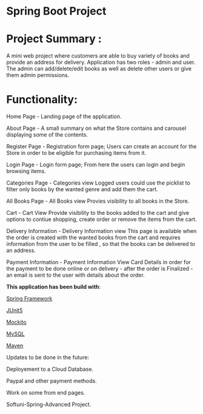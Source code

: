 # Spring Boot Project
# Project Summary : 

A mini web project where customers are able to buy variety of books and provide an address for delivery. Application has two roles - admin and user.
The admin can add/delete/edit books as well as delete other users or give them admin permissions.

# Functionality:

Home Page - Landing page of the application.

About Page - A small summary on what the Store contains and carousel displaying some of the contents.

Register Page - Registration form page;
Users can create an account for the Store in order to be eligible for purchasing items from it.

Login Page - Login form page;
From here the users can login and begin browsing items.

Categories Page - Categories view
Logged users could use the picklist to filter only books by the wanted genre and add them the cart.

All Books Page - All Books view 
Provies visibility to all books in the Store.

Cart - Cart View
Provide visibility to the books added to the cart and give options to contiue shopping, create order or remove the items from the cart.

Delivery Information - Delivery Information view 
This page is available when the order is created with the wanted books from the cart and requires information from the user to be filled , so that the books can be delivered to an address.

Payment Information - Payment Information View
Card Details in order for the payment to be done online or on delivery - after the order is Finalized - an email is sent to the user with details about the order.

**This application has been build with**: 

[Spring Framework](https://spring.io/)

[JUnit5](https://junit.org/junit5//)

[Mockito](https://site.mockito.org/)

[MySQL](https://www.mysql.com/)

[Maven](https://maven.apache.org/guides/index.html)

Updates to be done in the future: 

Deployement to a Cloud Database.

Paypal and other payment methods.

Work on some from end pages.

 Softuni-Spring-Advanced Project.

